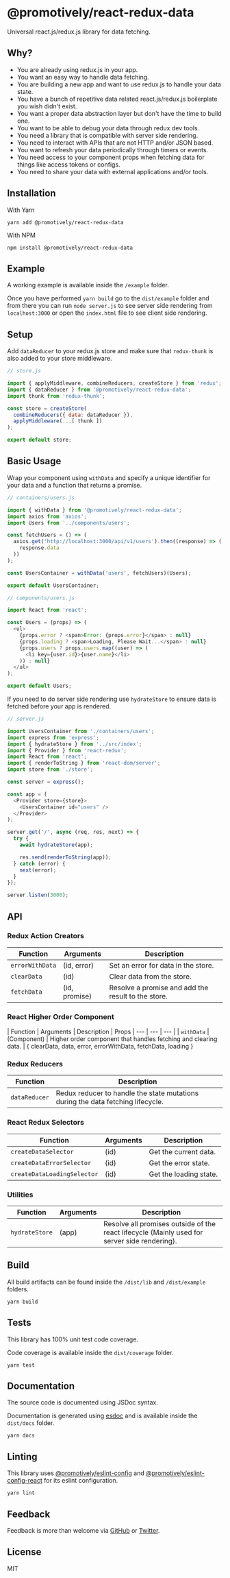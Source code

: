 # @promotively/react-redux-data

Universal react.js/redux.js library for data fetching.

## Why?

* You are already using redux.js in your app.
* You want an easy way to handle data fetching.
* You are building a new app and want to use redux.js to handle your data state.
* You have a bunch of repetitive data related react.js/redux.js boilerplate you wish didn't exist.
* You want a proper data abstraction layer but don't have the time to build one.
* You want to be able to debug your data through redux dev tools.
* You need a library that is compatible with server side rendering.
* You need to interact with APIs that are not HTTP and/or JSON based.
* You want to refresh your data periodically through timers or events.
* You need access to your component props when fetching data for things like access tokens or configs.
* You need to share your data with external applications and/or tools.

## Installation

With Yarn

`yarn add @promotively/react-redux-data`

With NPM

`npm install @promotively/react-redux-data`

## Example

A working example is available inside the ```/example``` folder.

Once you have performed ```yarn build``` go to the ```dist/example``` folder and from there you can run ```node server.js``` to see server side rendering from ```localhost:3000``` or open the ```index.html``` file to see client side rendering.

## Setup

Add ```dataReducer``` to your redux.js store and make sure that ```redux-thunk``` is also added to your store middleware.

```javascript
// store.js

import { applyMiddleware, combineReducers, createStore } from 'redux';
import { dataReducer } from '@promotively/react-redux-data';
import thunk from 'redux-thunk';

const store = createStore(
  combineReducers({ data: dataReducer }),
  applyMiddleware(...[ thunk ])
);

export default store;
```

## Basic Usage

Wrap your component using ```withData``` and specify a unique identifier for your data and a function that returns a promise.

```javascript
// containers/users.js

import { withData } from '@promotively/react-redux-data';
import axios from 'axios';
import Users from '../components/users';

const fetchUsers = () => (
  axios.get('http://localhost:3000/api/v1/users').then((response) => (
    response.data
  ))
);

const UsersContainer = withData('users', fetchUsers)(Users);

export default UsersContainer;
```

```javascript
// components/users.js

import React from 'react';

const Users = (props) => (
  <ul>
    {props.error ? <span>Error: {props.error}</span> : null}
    {props.loading ? <span>Loading, Please Wait...</span> : null}
    {props.users ? props.users.map((user) => (
      <li key={user.id}>{user.name}</li>
    )) : null}
  </ul>
);

export default Users;
```

If you need to do server side rendering use ```hydrateStore``` to ensure data is fetched before your app is rendered.

```javascript
// server.js

import UsersContainer from './containers/users';
import express from 'express';
import { hydrateStore } from '../src/index';
import { Provider } from 'react-redux';
import React from 'react';
import { renderToString } from 'react-dom/server';
import store from './store';

const server = express();

const app = (
  <Provider store={store}>
    <UsersContainer id="users" />
  </Provider>
);

server.get('/', async (req, res, next) => {
  try {
    await hydrateStore(app);

    res.send(renderToString(app));
  } catch (error) {
    next(error);
  }
});

server.listen(3000);
```



## API
### Redux Action Creators

| Function | Arguments | Description |
| --- | --- | --- |
| `errorWithData` | (id, error) | Set an error for data in the store. |
| `clearData` | (id) | Clear data from the store. |
| `fetchData` | (id, promise) | Resolve a promise and add the result to the store. |

### React Higher Order Component

| Function | Arguments | Description | Props
| --- | --- | --- |
| `withData` | (Component) | Higher order component that handles fetching and clearing data. | { clearData, data, error, errorWithData, fetchData, loading }

### Redux Reducers

| Function | Description |
| --- | --- 
| `dataReducer` | Redux reducer to handle the state mutations during the data fetching lifecycle. |

### React Redux Selectors

| Function | Arguments | Description |
| --- | --- | --- |
| `createDataSelector` | (id) | Get the current data. |
| `createDataErrorSelector` | (id) | Get the error state. |
| `createDataLoadingSelector` | (id) | Get the loading state. |

### Utilities

| Function | Arguments | Description |
| --- | --- | --- |
| `hydrateStore` | (app) | Resolve all promises outside of the react lifecycle (Mainly used for server side rendering). |

## Build

All build artifacts can be found inside the ```/dist/lib``` and ```/dist/example``` folders.

```
yarn build
```

## Tests

This library has 100% unit test code coverage.

Code coverage is available inside the ```dist/coverage``` folder.

```
yarn test
```

## Documentation

The source code is documented using JSDoc syntax.

Documentation is generated using [esdoc](https://github.com/esdoc/esdoc) and is available inside the ```dist/docs``` folder.

```
yarn docs
```

## Linting

This library uses [@promotively/eslint-config](https://www.github.com/promotively/eslint-config) and [@promotively/eslint-config-react](https://www.github.com/promotively/eslint-config-react) for its eslint configuration.

```
yarn lint
```

## Feedback
Feedback is more than welcome via [GitHub](https://www.github.com/promotively) or [Twitter](https://www.twitter.com/promotively).

## License
MIT